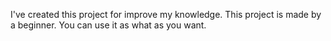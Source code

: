 I've created this project for improve my knowledge. This project is made by a beginner. You can use it as what as you want.
